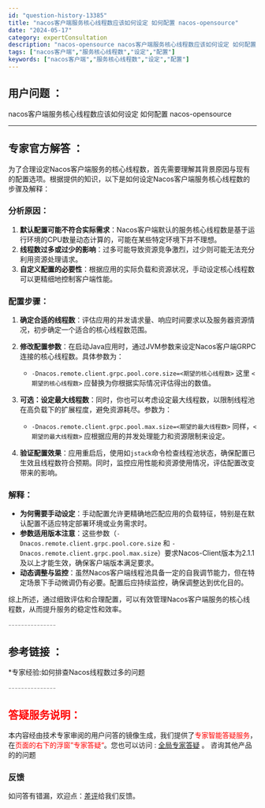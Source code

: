 ```yaml
---
id: "question-history-13385"
title: "nacos客户端服务核心线程数应该如何设定 如何配置 nacos-opensource"
date: "2024-05-17"
category: expertConsultation
description: "nacos-opensource nacos客户端服务核心线程数应该如何设定 如何配置"
tags: ["nacos客户端","服务核心线程数","设定","配置"]
keywords: ["nacos客户端","服务核心线程数","设定","配置"]
---
```


## 用户问题 ： 
 nacos客户端服务核心线程数应该如何设定 如何配置 nacos-opensource 

---------------
## 专家官方解答 ：

为了合理设定Nacos客户端服务的核心线程数，首先需要理解其背景原因与现有的配置选项。根据提供的知识，以下是如何设定Nacos客户端服务核心线程数的步骤及解释：

### 分析原因：
1. **默认配置可能不符合实际需求**：Nacos客户端默认的服务核心线程数是基于运行环境的CPU数量动态计算的，可能在某些特定环境下并不理想。
2. **线程数过多或过少的影响**：过多可能导致资源竞争激烈，过少则可能无法充分利用资源处理请求。
3. **自定义配置的必要性**：根据应用的实际负载和资源状况，手动设定核心线程数可以更精细地控制客户端性能。

### 配置步骤：
1. **确定合适的线程数**：评估应用的并发请求量、响应时间要求以及服务器资源情况，初步确定一个适合的核心线程数范围。
   
2. **修改配置参数**：在启动Java应用时，通过JVM参数来设定Nacos客户端GRPC连接的核心线程数。具体参数为：
   - `-Dnacos.remote.client.grpc.pool.core.size=<期望的核心线程数>`
   这里 `<期望的核心线程数>` 应替换为你根据实际情况评估得出的数值。

3. **可选：设定最大线程数**：同时，你也可以考虑设定最大线程数，以限制线程池在高负载下的扩展程度，避免资源耗尽。参数为：
   - `-Dnacos.remote.client.grpc.pool.max.size=<期望的最大线程数>`
   同样，`<期望的最大线程数>` 应根据应用的并发处理能力和资源限制来设定。

4. **验证配置效果**：应用重启后，使用如`jstack`命令检查线程池状态，确保配置已生效且线程数符合预期。同时，监控应用性能和资源使用情况，评估配置改变带来的影响。

### 解释：
- **为何需要手动设定**：手动配置允许更精确地匹配应用的负载特征，特别是在默认配置不适应特定部署环境或业务需求时。
- **参数适用版本注意**：这些参数（`-Dnacos.remote.client.grpc.pool.core.size` 和 `-Dnacos.remote.client.grpc.pool.max.size`）要求Nacos-Client版本为2.1.1及以上才能生效，确保客户端版本满足要求。
- **动态调整与监控**：虽然Nacos客户端线程池具备一定的自我调节能力，但在特定场景下手动微调仍有必要。配置后应持续监控，确保调整达到优化目的。

综上所述，通过细致评估和合理配置，可以有效管理Nacos客户端服务的核心线程数，从而提升服务的稳定性和效率。


<font color="#949494">---------------</font> 


## 参考链接 ：

*专家经验:如何排查Nacos线程数过多的问题 


 <font color="#949494">---------------</font> 
 


## <font color="#FF0000">答疑服务说明：</font> 

本内容经由技术专家审阅的用户问答的镜像生成，我们提供了<font color="#FF0000">专家智能答疑服务</font>，在<font color="#FF0000">页面的右下的浮窗”专家答疑“</font>。您也可以访问 : [全局专家答疑](https://opensource.alibaba.com/chatBot) 。 咨询其他产品的的问题

### 反馈
如问答有错漏，欢迎点：[差评](https://ai.nacos.io/user/feedbackByEnhancerGradePOJOID?enhancerGradePOJOId=13880)给我们反馈。
